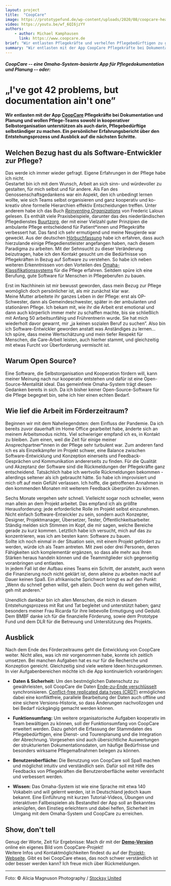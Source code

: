 ```yaml
---
layout: project
title:  "CoopCare"
image: https://prototypefund.de/wp-content/uploads/2020/08/coopcare-header.png
video: https://youtu.be/wf_6QI6jzYY
authors:
    - author: Michael Kamphausen
      link: https://www.coopcare.de
brief: "Wir entlasten Pflegekräfte und verhelfen Pflegebedürftigen zu größerer Selbstständigkeit."
summary: "Wir entlasten mit der App CoopCare Pflegekräfte bei Dokumentation und Planung und wollen Pflege-Teams sowohl in kooperativer Selbstorganisation unterstützen, als auch darin Pflegebedürftige selbständiger zu machen. Ein persönlicher Erfahrungsbericht über den Entstehungsprozess und Ausblick auf die nächsten Schritte."
---
```


##### CoopCare -- eine Omaha-System-basierte App für Pflegedokumentation und Planung -- oder:

# „I've got 42 problems, but documentation ain't one”

**Wir entlasten mit der App [CoopCare](https://www.coopcare.de) Pflegekräfte bei Dokumentation und Planung und wollen Pflege-Teams sowohl in kooperativer Selbstorganisation unterstützen als auch darin, Pflegebedürftige selbständiger zu machen. Ein persönlicher Erfahrungsbericht über den Entstehungsprozess und Ausblick auf die nächsten Schritte.**

## Welchen Bezug hast du als Software-Entwickler zur Pflege?

Das werde ich immer wieder gefragt. Eigene Erfahrungen in der Pflege habe ich nicht.  
Gestartet bin ich mit dem Wunsch, Arbeit an sich sinn- und würdevoller zu gestalten, für mich selbst und für andere. Als Fan des Genossenschaftsgedankens war ein Aspekt, den ich unbedingt lernen wollte, wie sich Teams selbst organisieren und ganz kooperativ und ko-kreativ ohne formelle Hierarchien effektiv Entscheidungen treffen. Unter anderem habe ich das Buch *[Reinventing Organizations](https://www.reinventingorganizations.com)* von Frederic Laloux gelesen. Es enthält viele Praxisbeispiele, darunter das des niederländischen Pflegedienstes [Buurtzorg](https://de.wikipedia.org/wiki/Buurtzorg), der mit einer Vielzahl guter Prinzipien die ambulante Pflege entscheidend für Patient\*innen und Pflegekräfte verbessert hat. Das fand ich sehr ermutigend und meine Neugierde war geweckt. Aus der deutschen [Hörbuchfassung](https://www.thedive.com/hoerbuchplus/) habe ich erfahren, dass auch hierzulande einige Pflegedienstleister angefangen haben, nach diesem Paradigma zu arbeiten. Mit der Sehnsucht zu dieser Veränderung beizutragen, habe ich den Kontakt gesucht um die Bedürfnisse von Pflegekräften in Bezug auf Software zu verstehen. So habe ich neben weiteren Erkenntnissen von den Vorteilen des [Omaha-Klassifikationssystems](https://de.wikipedia.org/wiki/Omaha-Klassifikation) für die Pflege erfahren. Seitdem spüre ich eine Berufung, gute Software für Menschen in Pflegeberufen zu bauen.

Erst im Nachhinein ist mir bewusst geworden, dass mein Bezug zur Pflege womöglich doch persönlicher ist, als mir zunächst klar war.  
Meine Mutter arbeitete ihr ganzes Leben in der Pflege: erst als OP-Schwester, dann als Gemeindeschwester, später in der ambulanten und stationären Pflege. Ich bekam mit, wie ihr die Arbeit erst emotional und dann auch körperlich immer mehr zu schaffen machte, bis sie schließlich mit Anfang 50 arbeitsunfähig und Frührentnerin wurde. Sie hat mich wiederholt davor gewarnt, mir „ja keinen sozialen Beruf zu suchen”. Also bin ich Software-Entwickler geworden anstatt was Anständiges zu lernen…  
Ich spüre, dass meine Wertschätzung und mein tiefer Respekt für Menschen, die Care-Arbeit leisten, auch hierher stammt, und gleichzeitig mit etwas Furcht vor Überforderung vermischt ist.

## Warum Open Source?

Eine Software, die Selbstorganisation und Kooperation fördern will, kann meiner Meinung nach nur kooperativ entstehen und dafür ist eine Open-Source-Mentalität ideal. Das gemeinfreie Omaha-System trägt diesen Gedanken bereits in sich. Da ich bisher keiner Open-Source-Software für die Pflege begegnet bin, sehe ich hier einen echten Bedarf.

## Wie lief die Arbeit im Förderzeitraum?

Beginnen wir mit dem Naheliegendsten: dem Einfluss der Pandemie. Da ich bereits zuvor dauerhaft im Home Office gearbeitet habe, änderte sich an meinem Arbeitsmodus nichts. Viel schwieriger empfand ich es, in Kontakt zu bleiben. Zum einen, weil die Zeit für einige meiner Ansprechpartner\*innen in der Pflege sehr turbulent war. Zum anderen fand ich es als Einzelkämpfer im Projekt schwer, eine Balance zwischen Software-Entwicklung und Konzeption einerseits und Feedback-Gesprächen und Kommunikation andererseits zu finden. Für die Qualität und Akzeptanz der Software sind die Rückmeldungen der Pflegekräfte ganz entscheidend. Tatsächlich habe ich wertvolle Rückmeldungen bekommen - allerdings seltener als ich gebraucht hätte. So habe ich improvisiert und mich oft auf mein Gefühl verlassen. Ich hoffe, die getroffenen Annahmen in den kommenden Monaten mit weiterem Feedback überprüfen zu können.

Sechs Monate vergehen sehr schnell. Vielleicht sogar noch schneller, wenn man allein an dem Projekt arbeitet. Das empfand ich als größte Herausforderung: jede erforderliche Rolle im Projekt selbst einzunehmen. Nicht einfach Software-Entwickler zu sein, sondern auch Konzepter, Designer, Projektmanager, Übersetzer, Tester, Öffentlichkeitsarbeiter. Ständig melden sich Stimmen im Kopf, die mir sagen, welche Bereiche gerade zu kurz kommen. Letztlich habe ich versucht, mich auf das zu konzentrieren, was ich am besten kann: Software zu bauen.  
Sollte ich noch einmal in der Situation sein, mit einem Projekt gefördert zu werden, würde ich als Team antreten. Mit zwei oder drei Personen, deren Fähigkeiten sich komplementär ergänzen, so dass alle mehr aus ihren Stärken heraus handeln können und die Teammitglieder sich gegenseitig voranbringen und entlasten.  
In jedem Fall ist der Aufbau eines Teams ein Schritt, der ansteht, auch wenn die Finanzierung noch nicht geklärt ist, denn alleine zu arbeiten macht auf Dauer keinen Spaß. Ein afrikanische Sprichwort bringt es auf den Punkt: „Wenn du schnell gehen willst, geh allein. Doch wenn du weit gehen willst, geh mit anderen.”

Unendlich dankbar bin ich allen Menschen, die mich in diesem Entstehungsprozess mit Rat und Tat begleitet und unterstützt haben; ganz besonders meiner Frau Ricarda für ihre liebevolle Ermutigung und Geduld.
Dem BMBF danke ich für die finanzielle Förderung, sowie dem Prototype Fund und dem DLR für die Betreuung und Unterstützung des Projekts.

## Ausblick

Nach dem Ende des Förderzeitraums geht die Entwicklung von CoopCare weiter. 
Nicht alles, was ich mir vorgenommen habe, konnte ich zeitlich umsetzen. Bei manchen Aufgaben hat es nur für die Recherche und Konzeption gereicht. Gleichzeitig sind viele weitere Ideen hinzugekommen.
In vier Aufgabenbereichen möchte ich die App kontinuierlich voranbringen:

* **Daten & Sicherheit:**
Um den bestmöglichen Datenschutz zu gewährleisten, soll CoopCare die Daten [Ende-zu-Ende verschlüsselt](https://de.wikipedia.org/wiki/Ende-zu-Ende-Verschlüsselung) synchronisieren. [Conflict-free replicated data types (CRDT)](https://en.wikipedia.org/wiki/Conflict-free_replicated_data_type) ermöglichen dabei eine konfliktfreie, parallele Bearbeitung der Daten auch offline und eine sichere Versions-Historie, so dass Änderungen nachvollzogen und bei Bedarf rückgängig gemacht werden können.

* **Funktionsumfang:**
Um weitere organisatorische Aufgaben kooperativ im Team bewältigen zu können, soll der Funktionsumfang von CoopCare erweitert werden. Dazu gehört die Erfassung der Stammdaten des Pflegebedürftigen, eine Dienst- und Tourenplanung und die Integration der Abrechnung. Vorgesehen sind auch übersichtliche Auswertungen der strukturierten Dokumentationsdaten, um häufige Bedürfnisse und besonders wirksame Pflegemaßnahmen belegen zu können.

* **Benutzeroberfläche:**
Die Benutzung von CoopCare soll Spaß machen und möglichst intuitiv und verständlich sein. Dafür soll mit Hilfe des Feedbacks von Pflegekräften die Benutzeroberfläche weiter vereinfacht und verbessert werden.

* **Wissen:**
Das Omaha-System ist wie eine Sprache mit etwa 140 Vokabeln und will gelernt werden, ist in Deutschland jedoch kaum bekannt. Eine Einführung mit kurzen Tutorial-Videos, Übungen und interaktiven Fallbeispielen als Bestandteil der App soll an Bekanntes anknüpfen, den Einstieg erleichtern und dabei helfen, Sicherheit im Umgang mit dem Omaha-System und CoopCare zu erreichen.

## Show, don't tell

Genug der Worte, Zeit für Ergebnisse: Mach dir mit der **[Demo-Version](https://demo.coopcare.de)** online ein eigenes Bild vom CoopCare-Projekt!  
Weitere Infos und Kontaktmöglichkeiten findest du auf der [Projekt-Webseite](https://www.coopcare.de). Gibt es bei CoopCare etwas, das noch schwer verständlich ist oder besser werden kann? Ich freue mich über Rückmeldungen. 

---

Foto: © Alicia Magnuson Photography / [Stocksy United](https://www.stocksy.com/)
